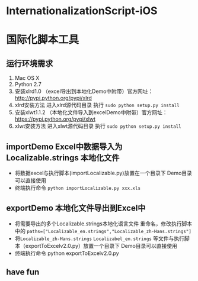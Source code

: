 # InternationalizationScript-iOS

# 国际化脚本工具

## 运行环境需求
1. Mac OS X 
2. Python 2.7
3. 安装xlrd1.0 （excel导出到本地化Demo中附带）官方网址：http://pypi.python.org/pypi/xlrd
4. xlrd安装方法 进入xlrd源代码目录 执行 `sudo python setup.py install`
5. 安装xlwt1.1.2 （本地化文件导入到excelDemo中附带）官方网址：https://pypi.python.org/pypi/xlwt
6. xlwt安装方法 进入xlwt源代码目录 执行 `sudo python setup.py install`

## importDemo Excel中数据导入为Localizable.strings 本地化文件

- 将数据excel与执行脚本(importLocalizable.py)放置在一个目录下 Demo目录可以直接使用
- 终端执行命令 `python importLocalizable.py xxx.xls`

## exportDemo 本地化文件导出到Excel中
- 将需要导出的多个Localizable.strings本地化语言文件 重命名，修改执行脚本中的 `paths=["Localizable_en.strings","Localizable_zh-Hans.strings"]`
- 将`Localizable_zh-Hans.strings` `Localizabel_en.strings` 等文件与执行脚本（exportToExcelv2.0.py）放置一个目录下 Demo目录可以直接使用
- 终端执行命令 python exportToExcelv2.0.py

## have fun
